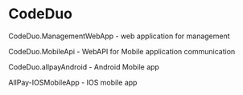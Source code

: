 # CodeDuo

CodeDuo.ManagementWebApp  - web application for management

CodeDuo.MobileApi - WebAPI for Mobile application communication

CodeDuo.allpayAndroid - Android Mobile app

AllPay-IOSMobileApp - IOS mobile app
